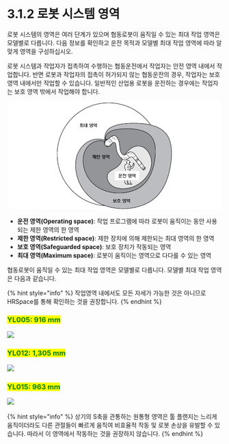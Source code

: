 # 3.1.2 로봇 시스템 영역

로봇 시스템의 영역은 여러 단계가 있으며 협동로봇이 움직일 수 있는 최대 작업 영역은 모델별로 다릅니다. 다음 정보를 확인하고 운전 목적과 모델별 최대 작업 영역에 따라 알맞게 영역을 구성하십시오.

로봇 시스템과 작업자가 접촉하여 수행하는 협동운전에서 작업자는 안전 영역 내에서 작업합니다. 반면 로봇과 작업자의 접촉이 허가되지 않는 협동운전의 경우, 작업자는 보호 영역 내에서만 작업할 수 있습니다. 일반적인 산업용 로봇을 운전하는 경우에는 작업자는 보호 영역 밖에서 작업해야 합니다.

![](../../.gitbook/assets/robot_system_area.png)

* **운전 영역(Operating space)**: 작업 프로그램에 따라 로봇이 움직이는 동안 사용되는 제한 영역의 한 영역
* **제한 영역(Restricted space)**: 제한 장치에 의해 제한되는 최대 영역의 한 영역
* **보호 영역(Safeguarded space)**: 보호 장치가 작동되는 영역
* **최대 영역(Maximum space)**: 로봇이 움직이는 영역으로 다다를 수 있는 영역

협동로봇이 움직일 수 있는 최대 작업 영역은 모델별로 다릅니다. 모델별 최대 작업 영역은 다음과 같습니다.

{% hint style="info" %}
작업영역 내에서도 모든 자세가 가능한 것은 아니므로 HRSpace를 통해 확인하는 것을 권장합니다.
{% endhint %}

### <mark style="color:green;">YL005: 916 mm</mark>

![](../../.gitbook/assets/yl005\_area.png)

### <mark style="color:green;">YL012: 1,305 mm</mark>

![](../../.gitbook/assets/yl012\_area.png)

### <mark style="color:green;">YL015: 963 mm</mark>

![](../../.gitbook/assets/yl015\_area.png)

{% hint style="info" %}
상기의 S축을 관통하는 원통형 영역은 툴 플랜지는 느리게 움직이더라도 다른 관절들이 빠르게 움직여 비효율적 작동 및 로봇 손상을 유발할 수 있습니다. 따라서 이 영역에서 작동하는 것을 권장하지 않습니다.
{% endhint %}
